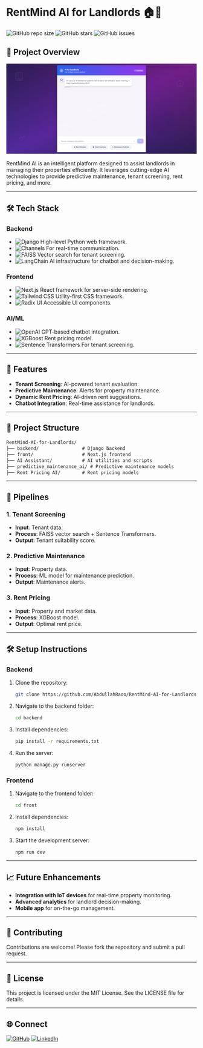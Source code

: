 # RentMind AI for Landlords 🏠🤖

![GitHub repo size](https://img.shields.io/github/repo-size/AbdullahRaoo/RentMind-AI-for-Landlords?color=blue&style=flat-square)
![GitHub stars](https://img.shields.io/github/stars/AbdullahRaoo/RentMind-AI-for-Landlords?color=yellow&style=flat-square)
![GitHub issues](https://img.shields.io/github/issues/AbdullahRaoo/RentMind-AI-for-Landlords?color=red&style=flat-square)

## 🌟 Project Overview

![UI Preview](./UI.png)

RentMind AI is an intelligent platform designed to assist landlords in managing their properties efficiently. It leverages cutting-edge AI technologies to provide predictive maintenance, tenant screening, rent pricing, and more.

---

## 🛠️ Tech Stack

### **Backend**
- ![Django](https://img.shields.io/badge/Django-092E20?style=for-the-badge&logo=django&logoColor=white) High-level Python web framework.
- ![Channels](https://img.shields.io/badge/Channels-4.0-blue?style=for-the-badge) For real-time communication.
- ![FAISS](https://img.shields.io/badge/FAISS-Vector%20Search-orange?style=for-the-badge) Vector search for tenant screening.
- ![LangChain](https://img.shields.io/badge/LangChain-AI%20Infrastructure-green?style=for-the-badge) AI infrastructure for chatbot and decision-making.

### **Frontend**
- ![Next.js](https://img.shields.io/badge/Next.js-000000?style=for-the-badge&logo=next.js&logoColor=white) React framework for server-side rendering.
- ![Tailwind CSS](https://img.shields.io/badge/TailwindCSS-38B2AC?style=for-the-badge&logo=tailwind-css&logoColor=white) Utility-first CSS framework.
- ![Radix UI](https://img.shields.io/badge/Radix%20UI-Accessible%20Components-blueviolet?style=for-the-badge) Accessible UI components.

### **AI/ML**
- ![OpenAI](https://img.shields.io/badge/OpenAI-GPT%20Integration-purple?style=for-the-badge&logo=openai&logoColor=white) GPT-based chatbot integration.
- ![XGBoost](https://img.shields.io/badge/XGBoost-Rent%20Pricing-red?style=for-the-badge) Rent pricing model.
- ![Sentence Transformers](https://img.shields.io/badge/Sentence%20Transformers-Tenant%20Screening-blue?style=for-the-badge) For tenant screening.

---

## 🚀 Features

- **Tenant Screening**: AI-powered tenant evaluation.
- **Predictive Maintenance**: Alerts for property maintenance.
- **Dynamic Rent Pricing**: AI-driven rent suggestions.
- **Chatbot Integration**: Real-time assistance for landlords.

---

## 📂 Project Structure

```plaintext
RentMind-AI-for-Landlords/
├── backend/                # Django backend
├── front/                  # Next.js frontend
├── AI Assistant/           # AI utilities and scripts
├── predictive_maintenance_ai/ # Predictive maintenance models
├── Rent Pricing AI/        # Rent pricing models
```

---

## 🧩 Pipelines

### **1. Tenant Screening**
- **Input**: Tenant data.
- **Process**: FAISS vector search + Sentence Transformers.
- **Output**: Tenant suitability score.

### **2. Predictive Maintenance**
- **Input**: Property data.
- **Process**: ML model for maintenance prediction.
- **Output**: Maintenance alerts.

### **3. Rent Pricing**
- **Input**: Property and market data.
- **Process**: XGBoost model.
- **Output**: Optimal rent price.

---

## 🛠️ Setup Instructions

### **Backend**
1. Clone the repository:
   ```bash
   git clone https://github.com/AbdullahRaoo/RentMind-AI-for-Landlords.git
   ```
2. Navigate to the backend folder:
   ```bash
   cd backend
   ```
3. Install dependencies:
   ```bash
   pip install -r requirements.txt
   ```
4. Run the server:
   ```bash
   python manage.py runserver
   ```

### **Frontend**
1. Navigate to the frontend folder:
   ```bash
   cd front
   ```
2. Install dependencies:
   ```bash
   npm install
   ```
3. Start the development server:
   ```bash
   npm run dev
   ```

---

## 📈 Future Enhancements

- **Integration with IoT devices** for real-time property monitoring.
- **Advanced analytics** for landlord decision-making.
- **Mobile app** for on-the-go management.

---

## 🤝 Contributing

Contributions are welcome! Please fork the repository and submit a pull request.

---

## 📄 License

This project is licensed under the MIT License. See the LICENSE file for details.

---

## 🌐 Connect

[![GitHub](https://img.shields.io/badge/GitHub-AbdullahRaoo-blue?style=flat-square&logo=github)](https://github.com/AbdullahRaoo)
[![LinkedIn](https://img.shields.io/badge/LinkedIn-AbdullahRaoo-blue?style=flat-square&logo=linkedin)](https://www.linkedin.com/in/abdullahraoo/)
